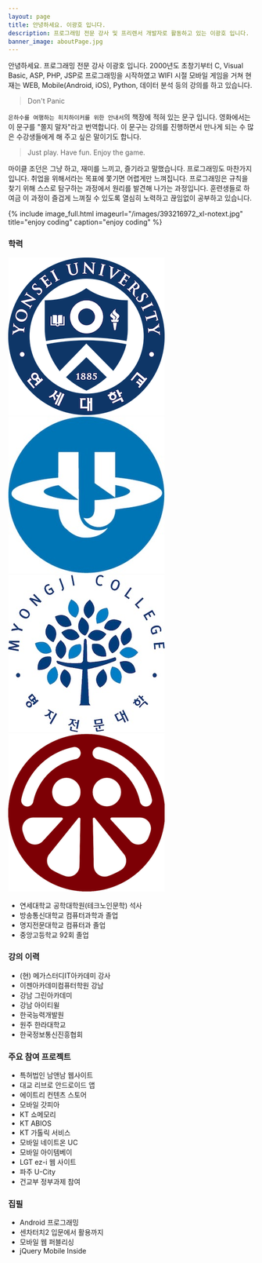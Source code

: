 ```yaml
---
layout: page
title: 안녕하세요. 이광호 입니다.
description: 프로그래밍 전문 강사 및 프리렌서 개발자로 활동하고 있는 이광호 입니다.
banner_image: aboutPage.jpg
---
```


안녕하세요. 프로그래밍 전문 강사 이광호 입니다. 2000년도 초창기부터 C, Visual Basic, ASP, PHP, JSP로 프로그래밍을 시작하였고 WIFI 시절 모바일 게임을 거쳐 현재는 WEB, Mobile(Android, iOS), Python, 데이터 분석 등의 강의를 하고 있습니다.

> Don't Panic

`은하수를 여행하는 히치하이커를 위한 안내서`의 책장에 적혀 있는 문구 입니다. 영화에서는 이 문구를 "쫄지 말자"라고 번역합니다. 이 문구는 강의를 진행하면서 만나게 되는 수 많은 수강생들에게 해 주고 싶은 말이기도 합니다.

> Just play. Have fun. Enjoy the game.

마이클 조던은 그냥 하고, 재미를 느끼고, 즐기라고 말했습니다. 프로그래밍도 마찬가지 입니다. 취업을 위해서라는 목표에 쫓기면 어렵게만 느껴집니다. 프로그래밍은 규칙을 찾기 위해 스스로 탐구하는 과정에서 원리를 발견해 나가는 과정입니다. 훈련생들로 하여금 이 과정이 즐겁게 느껴질 수 있도록 열심히 노력하고 끊임없이 공부하고 있습니다.

{% include image_full.html imageurl="/images/393216972_xl-notext.jpg" title="enjoy coding" caption="enjoy coding" %}


### 학력

<div class='about-logo-container'>
    <div class='about-logo-item'>
        <img src="/images/ys.png" alt="연세대학교 공학대학원" />
    </div>
    <div class='about-logo-item'>
        <img src="/images/knou.jpg" alt="한국방송통신대학교" />
    </div>
    <div class='about-logo-item'>
        <img src="/images/mjc.jpeg" alt="명지전문대학교" />
    </div>
    <div class='about-logo-item'>
        <img src="/images/ca.png" alt="중앙고등학교" />
    </div>
</div>

- 연세대학교 공학대학원(테크노인문학) 석사
- 방송통신대학교 컴퓨터과학과 졸업
- 명지전문대학교 컴퓨터과 졸업
- 중앙고등학교 92회 졸업

### 강의 이력

- (현) 메가스터디IT아카데미 강사
- 이젠아카데미컴퓨터학원 강남
- 강남 그린아카데미
- 강남 아이티윌
- 한국능력개발원
- 원주 한라대학교
- 한국정보통신진흥협회

### 주요 참여 프로젝트

- 특허법인 남앤남 웹사이트
- 대교 리브로 안드로이드 앱
- 에이트리 컨텐츠 스토어
- 모바일 갓피아
- KT 쇼메모리
- KT ABIOS
- KT 가톨릭 서비스
- 모바일 네이트온 UC
- 모바일 아이템베이
- LGT ez-i 웹 사이트
- 파주 U-City
- 건교부 정부과제 참여

### 집필

- Android 프로그래밍
- 센차터치2 입문에서 활용까지
- 모바일 웹 퍼블리싱
- jQuery Mobile Inside


